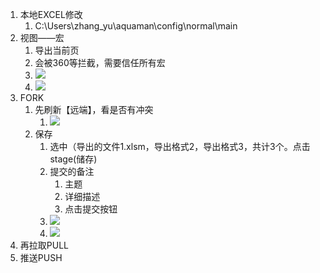 1. 本地EXCEL修改
    1. C:\Users\zhang_yu\aquaman\config\normal\main
2. 视图——宏
    1. 导出当前页
    2. 会被360等拦截，需要信任所有宏
    3. ![](https://cdn.nlark.com/yuque/0/2024/png/49594022/1732007189033-ac1bc590-5464-4dcd-b688-691eea27c0c5.png)
    4. ![](https://cdn.nlark.com/yuque/0/2024/png/49594022/1732007447215-177b7c4e-3ab3-4ffa-b686-e88ed26ca62a.png)
3. FORK
    1. 先刷新【远端】，看是否有冲突
        1. ![](https://cdn.nlark.com/yuque/0/2024/png/49594022/1732007788234-305a6ad9-4d50-45c2-b49e-008f32098e51.png)
    2. 保存
        1. 选中（导出的文件1.xlsm，导出格式2，导出格式3，共计3个。点击stage(储存)
        2. 提交的备注
            1. 主题
            2. 详细描述
            3. 点击提交按钮
        3. ![](https://cdn.nlark.com/yuque/0/2024/png/49594022/1732008341121-7fa77daf-c962-4abb-a592-01a46533e872.png)
        4. ![](https://cdn.nlark.com/yuque/0/2024/png/49594022/1732007770639-ab89d750-3fa0-4e99-9272-5a2e8a722de2.png)
4. 再拉取PULL
5. 推送PUSH

